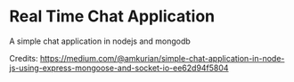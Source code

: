 # Real Time Chat Application
A simple chat application in nodejs and mongodb

Credits: https://medium.com/@amkurian/simple-chat-application-in-node-js-using-express-mongoose-and-socket-io-ee62d94f5804
